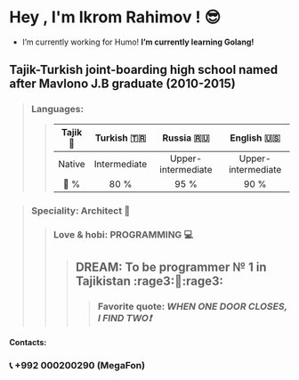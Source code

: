 # Hey , I'm Ikrom Rahimov ! :sunglasses:
- I’m currently working for Humo! **I’m currently learning Golang!**

## Tajik-Turkish joint-boarding high school named after Mavlono J.B graduate (2010-2015)

>### Languages:
>
>>| Tajik :heartbeat: | Turkish :tr: |     Russia :ru:    |    English :us:    | 
>>| :---------------: |:------------:| :-----------------:| :-----------------:|
>>|       Native      | Intermediate | Upper-intermediate | Upper-intermediate |
>>|      :100: %      |     80 %     |        95 %        |        90 %        |

>### Speciality: Architect :city_sunrise:
>>### Love & hobi: PROGRAMMING :computer:
>>>## DREAM: To be programmer № 1 in Tajikistan :rage3::muscle::rage3:
>>>>### Favorite quote: *WHEN ONE DOOR CLOSES, I FIND TWO:exclamation:* 
#### Contacts:
### :telephone_receiver:   +992 000200290 (MegaFon) 
